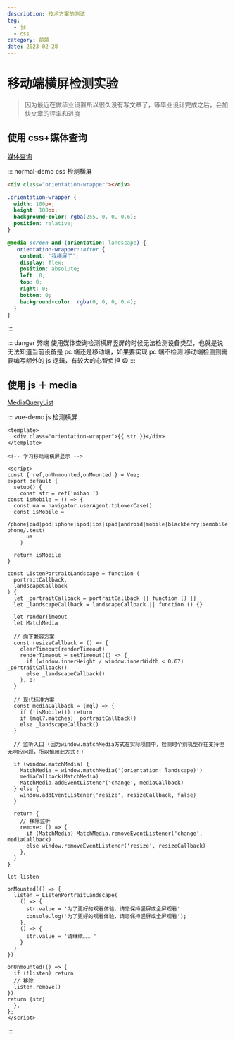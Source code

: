 ```yaml
---
description: 技术方案的测试
tag:
  - js
  - css
category: 前端
date: 2023-02-28
---
```


# 移动端横屏检测实验

> 因为最近在做毕业设置所以很久没有写文章了，等毕业设计完成之后，会加快文章的评率和进度

## 使用 css+媒体查询

[媒体查询](https://developer.mozilla.org/zh-CN/docs/Web/CSS/@media/orientation)

::: normal-demo css 检测横屏

```html
<div class="orientation-wrapper"></div>
```

```css
.orientation-wrapper {
  width: 100px;
  height: 100px;
  background-color: rgba(255, 0, 0, 0.6);
  position: relative;
}

@media screen and (orientation: landscape) {
  .orientation-wrapper::after {
    content: '我横屏了';
    display: flex;
    position: absolute;
    left: 0;
    top: 0;
    right: 0;
    bottom: 0;
    background-color: rgba(0, 0, 0, 0.4);
  }
}
```

:::

::: danger 弊端
使用媒体查询检测横屏竖屏的时候无法检测设备类型，也就是说无法知道当前设备是 pc 端还是移动端，如果要实现 pc 端不检测 移动端检测则需要编写额外的 js 逻辑，有较大的心智负担 :fearful:
:::

## 使用 js ＋ media

[MediaQueryList](https://developer.mozilla.org/zh-CN/docs/Web/API/MediaQueryList)

::: vue-demo js 检测横屏

```vue
<template>
  <div class="orientation-wrapper">{{ str }}</div>
</template>

<!-- 学习移动端横屏显示 -->

<script>
const { ref,onUnmounted,onMounted } = Vue;
export default {
  setup() {
    const str = ref('nihao ')
const isMobile = () => {
  const ua = navigator.userAgent.toLowerCase()
  const isMobile =
    /phone|pad|pod|iphone|ipod|ios|ipad|android|mobile|blackberry|iemobile|mqqbrowser|juc|fennec|wosbrowser|browserng|webos|symbian|windows phone/.test(
      ua
    )

  return isMobile
}

const ListenPortraitLandscape = function (
  portraitCallback,
  landscapeCallback
) {
  let _portraitCallback = portraitCallback || function () {}
  let _landscapeCallback = landscapeCallback || function () {}

  let renderTimeout
  let MatchMedia

  // 向下兼容方案
  const resizeCallback = () => {
    clearTimeout(renderTimeout)
    renderTimeout = setTimeout(() => {
      if (window.innerHeight / window.innerWidth < 0.67) _portraitCallback()
      else _landscapeCallback()
    }, 0)
  }

  // 现代标准方案
  const mediaCallback = (mql) => {
    if (!isMobile()) return
    if (mql?.matches) _portraitCallback()
    else _landscapeCallback()
  }

  // 监听入口 (因为window.matchMedia方式在实际项目中，检测时个别机型存在支持但无响应问题，所以慎用此方式！)

  if (window.matchMedia) {
    MatchMedia = window.matchMedia('(orientation: landscape)')
    mediaCallback(MatchMedia)
    MatchMedia.addEventListener('change', mediaCallback)
  } else {
    window.addEventListener('resize', resizeCallback, false)
  }

  return {
    // 移除监听
    remove: () => {
      if (MatchMedia) MatchMedia.removeEventListener('change', mediaCallback)
      else window.removeEventListener('resize', resizeCallback)
    },
  }
}

let listen

onMounted(() => {
  listen = ListenPortraitLandscape(
    () => {
      str.value = '为了更好的观看体验，请您保持竖屏或全屏观看'
      console.log('为了更好的观看体验，请您保持竖屏或全屏观看');
    },
    () => {
      str.value = '请继续。。。'
    }
  )
})

onUnmounted(() => {
  if (!listen) return
  // 移除
  listen.remove()
})
return {str}
  },
};
</script>
```

:::

